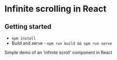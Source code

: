 # Infinite scrolling in React

## Getting started

- `npm install`
- Build and serve - `npm run build && npm run serve`

Simple demo of an 'infinite scroll' component in React